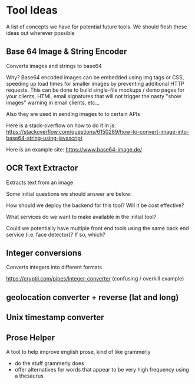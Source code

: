 # Tool Ideas

A list of concepts we have for potential future tools. We should flesh these ideas out wherever possible

## Base 64 Image & String Encoder
Converts images and strings to base64

Why?
Base64 encoded images can be embedded using img tags or CSS, speeding up load times for smaller images by preventing additional HTTP requests. This can be done to build single-file mockups / demo pages for your clients, HTML email signatures that will not trigger the nasty "show images" warning in email clients, etc._

Also they are used in sending images to to certain APIs

Here is a stack-overflow on how to do it in js:
https://stackoverflow.com/questions/6150289/how-to-convert-image-into-base64-string-using-javascript

Here is an example site:
https://www.base64-image.de/

## OCR Text Extractor
Extracts text from an image

Some initial questions we should answer are below:

How should we deploy the backend for this tool? Will it be cost effective?

What services do we want to make available in the initial tool?

Could we potentially have multiple front end tools using the same back end service (i.e. face detector)? If so, which?

## Integer conversions
Converts integers into different formats

https://cryptii.com/pipes/integer-converter (confusing / overkill example)

## geolocation converter + reverse (lat and long)

## Unix timestamp converter

## Prose Helper
A tool to help improve english prose, kind of like grammerly
- do the stuff grammerly does
- offer alternatives for words that appear to be very high frequency using a thesaurus
